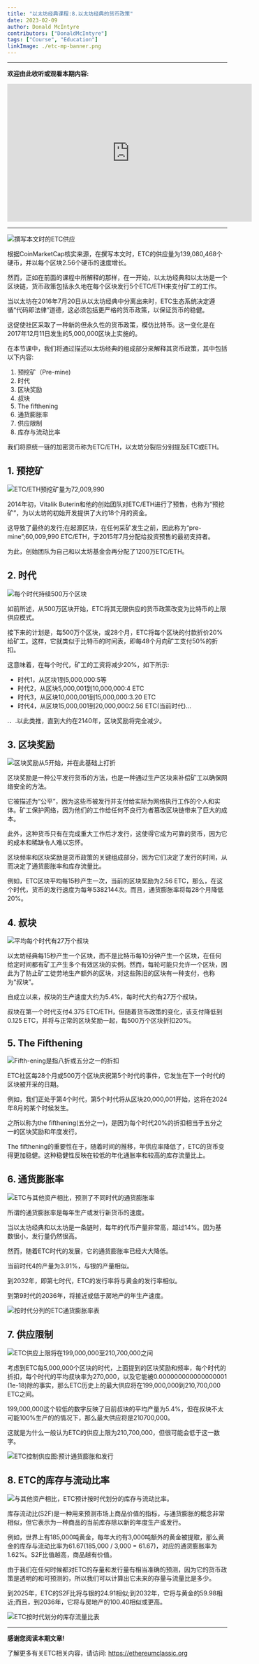 ```yaml
---
title: "以太坊经典课程:8.以太坊经典的货币政策"
date: 2023-02-09
author: Donald McIntyre
contributors: ["DonaldMcIntyre"]
tags: ["Course", "Education"]
linkImage: ./etc-mp-banner.png
---
```


---
**欢迎由此收听或观看本期内容:**

<iframe width="560" height="315" src="https://www.youtube.com/embed/ugUsGjM3K6c" title="YouTube video player" frameborder="0" allow="accelerometer; autoplay; clipboard-write; encrypted-media; gyroscope; picture-in-picture; web-share" allowfullscreen></iframe>

---

![撰写本文时的ETC供应](./1.png)

根据CoinMarketCap核实来源，在撰写本文时，ETC的供应量为139,080,468个硬币，并以每个区块2.56个硬币的速度增长。

然而，正如在前面的课程中所解释的那样，在一开始，以太坊经典和以太坊是一个区块链，货币政策包括永久地在每个区块发行5个ETC/ETH来支付矿工的工作。

当以太坊在2016年7月20日从以太坊经典中分离出来时，ETC生态系统决定遵循“代码即法律”道德，这必须包括更严格的货币政策，以保证货币的稳健。

这促使社区采取了一种新的但永久性的货币政策，模仿比特币。这一变化是在2017年12月11日发生的5,000,000区块上实施的。

在本节课中，我们将通过描述以太坊经典的组成部分来解释其货币政策，其中包括以下内容:

1. 预挖矿（Pre-mine)
2. 时代
3. 区块奖励
4. 叔块
5. The fifthening
6. 通货膨胀率
7. 供应限制
8. 库存与流动比率

我们将原统一链的加密货币称为ETC/ETH，以太坊分裂后分别提及ETC或ETH。 

## 1. 预挖矿

![ETC/ETH预挖矿量为72,009,990](./2.png)

2014年初，Vitalik Buterin和他的创始团队对ETC/ETH进行了预售，也称为“预挖矿”，为以太坊的初始开发提供了大约18个月的资金。

这导致了最终的发行;在起源区块，在任何采矿发生之前，因此称为“pre-mine”;60,009,990 ETC/ETH，于2015年7月分配给投资预售的最初支持者。

为此，创始团队为自己和以太坊基金会再分配了1200万ETC/ETH。

## 2. 时代

![每个时代持续500万个区块](./3.png)

如前所述，从500万区块开始，ETC将其无限供应的货币政策改变为比特币的上限供应模式。

接下来的计划是，每500万个区块，或28个月，ETC将每个区块的付款折价20%给矿工。这样，它就类似于比特币的时间表，即每48个月向矿工支付50%的折扣。

这意味着，在每个时代，矿工的工资将减少20%，如下所示:

- 时代1，从区块1到5,000,000:5等
- 时代2，从区块5,000,001到10,000,000:4 ETC
- 时代3，从区块10,000,001到15,000,000:3.20 ETC
- 时代4，从区块15,000,001到20,000,000:2.56 ETC(当前时代)…

.．.以此类推，直到大约在2140年，区块奖励将完全减少。

## 3. 区块奖励

![区块奖励从5开始，并在此基础上打折](./4.png)

区块奖励是一种公平发行货币的方法，也是一种通过生产区块来补偿矿工以确保网络安全的方法。

它被描述为“公平”，因为这些币被发行并支付给实际为网络执行工作的个人和实体。矿工保护网络，因为他们的工作给任何不良行为者篡改区块链带来了巨大的成本。

此外，这种货币只有在完成重大工作后才发行，这使得它成为可靠的货币，因为它的成本和稀缺令人难以忘怀。

区块频率和区块奖励是货币政策的关键组成部分，因为它们决定了发行的时间，从而决定了通货膨胀率和库存流量比。

例如，ETC区块平均每15秒产生一次，当前的区块奖励为2.56 ETC，那么，在这个时代，货币的发行速度为每年5382144次。而且，通货膨胀率将每28个月降低20%。

## 4. 叔块

![平均每个时代有27万个叔块](./5.png)

以太坊经典每15秒产生一个区块，而不是比特币每10分钟产生一个区块，在任何给定时间都有矿工产生多个有效区块的实例。然而，每轮可能只允许一个区块，因此为了防止矿工徒劳地生产额外的区块，对这些陈旧的区块有一种支付，也称为“叔块”。

自成立以来，叔块的生产速度大约为5.4%，每时代大约有27万个叔块。

叔块在第一个时代支付4.375 ETC/ETH，但随着货币政策的变化，该支付降低到0.125 ETC，并将与正常的区块奖励一起，每500万个区块折扣20%。

## 5. The Fifthening

![Fifth-ening是指八折或五分之一的折扣](./6.png)

ETC社区每28个月或500万个区块庆祝第5个时代的事件，它发生在下一个时代的区块被开采的日期。

例如，我们正处于第4个时代，第5个时代将从区块20,000,001开始，这将在2024年8月的某个时候发生。

之所以称为the fifthening(五分之一)，是因为每个时代20%的折扣相当于五分之一的区块奖励和年度发行。

The fifthening的重要性在于，随着时间的推移，年供应率降低了，ETC的货币变得更加稳健。这种稳健性反映在较低的年化通胀率和较高的库存流量比上。

## 6. 通货膨胀率

![ETC与其他资产相比，预测了不同时代的通货膨胀率](./7.png)

所谓的通货膨胀率是每年生产或发行新货币的速度。

当以太坊经典和以太坊是一条链时，每年的代币产量非常高，超过14%。因为基数很小，发行量仍然很高。

然而，随着ETC时代的发展，它的通货膨胀率已经大大降低。

当前时代4的产量为3.91%，与银的产量相似。

到2032年，即第七时代，ETC的发行率将与黄金的发行率相似。

到第9时代的2036年，将接近或低于房地产的年生产速度。

![按时代分列的ETC通货膨胀率表](./etc-inflation.png)

## 7. 供应限制

![ETC供应上限将在199,000,000至210,700,000之间](./9.png)

考虑到ETC每5,000,000个区块的时代，上面提到的区块奖励和频率，每个时代的折扣，每个时代的平均叔块率为270,000，以及它能被0.000000000000000001 (1e-18)除的事实，那么ETC历史上的最大供应将在199,000,000到210,700,000 ETC之间。

199,000,000这个较低的数字反映了目前叔块的平均产量为5.4%，但在叔块不太可能100%生产的的情况下，那么最大供应将是210700,000。

这就是为什么一般认为ETC的供应上限为210,700,000，但很可能会低于这一数字。

![ETC控制供应图:预计通货膨胀和发行](./etc-capped-supply.png)

## 8. ETC的库存与流动比率

![与其他资产相比，ETC预计按时代划分的库存与流动比率。](./11.png)

库存流动比(S2F)是一种用来预测市场上商品价值的指标，与通货膨胀的概念非常相似，但它表示为一种商品的当前库存除以新的年度生产或发行。

例如，世界上有185,000吨黄金，每年大约有3,000吨额外的黄金被提取，那么黄金的库存与流动比率为61.67(185,000 / 3,000 = 61.67)，对应的通货膨胀率为1.62%。S2F比值越高，商品越有价值。

由于我们在任何时候都对ETC的存量和发行量有相当准确的预测，因为它的货币政策是透明的和可预测的，所以我们可以计算出它未来的存量与流量比是多少。

到2025年，ETC的S2F比将与银的24.91相似;到2032年，它将与黄金的59.98相近;而且，到2036年，它将与房地产的100.40相似或更高。

![ETC按时代划分的库存流量比表](./etc-stock-to-flow-ratio.png)

---

**感谢您阅读本期文章!**

了解更多有关ETC相关内容，请访问: https://ethereumclassic.org
